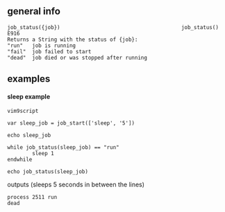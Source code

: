 ## general info

```
job_status({job})                                       job_status() E916
Returns a String with the status of {job}:
"run"   job is running
"fail"  job failed to start
"dead"  job died or was stopped after running
```

## examples

#### sleep example

```
vim9script

var sleep_job = job_start(['sleep', '5'])

echo sleep_job

while job_status(sleep_job) == "run"
        sleep 1
endwhile

echo job_status(sleep_job)
```
outputs (sleeps 5 seconds in between the lines)
```
process 2511 run
dead
```
